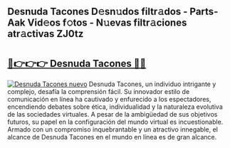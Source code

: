 ## Desnuda Tacones D𝚎sn𝚞dos filtr𝚊dos - Parts-Aak Vid𝚎os f𝚘tos - N𝚞evas filtr𝚊ciones atr𝚊ctivas ZJ0tz

# <h2><a href="http://mb7dx4h.tromn.icu/?c=Desnuda+Tacones">🔗👉👉👉 Desnuda Tacones 🔗🔗</a></h2>

[![Desnuda Tacones nuevo](https://i.imgur.com/pEAQMta.gif)](http://mb7dx4h.tromn.icu/?c=Desnuda+Tacones)
Desnuda Tacones, un individuo intrigante y complejo, desafía la comprensión fácil. Su innovador estilo de comunicación en línea ha cautivado y enfurecido a los espectadores, encendiendo debates sobre ética, individualidad y la naturaleza evolutiva de las sociedades virtuales. A pesar de la ambigüedad de sus objetivos futuros, su papel en la configuración del mundo virtual es incuestionable. Armado con un compromiso inquebrantable y un atractivo innegable, el alcance de Desnuda Tacones en el mundo en línea es de gran alcance.
